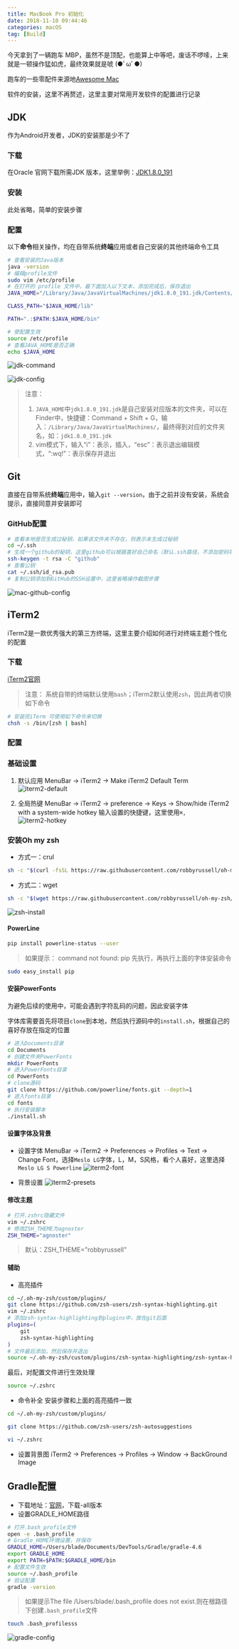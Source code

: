 ```yaml
---
title: MacBook Pro 初始化
date: 2018-11-10 09:44:46
categories: macOS
tag: [Build]
---
```


今天拿到了一辆跑车 MBP，虽然不是顶配，也能算上中等吧，废话不啰嗦，上来就是一顿操作猛如虎，最终效果就是唬 (●ﾟωﾟ●)

跑车的一些零配件来源地[Awesome Mac](https://github.com/jaywcjlove/awesome-mac/blob/master/README-zh.md)

软件的安装，这里不再赘述，这里主要对常用开发软件的配置进行记录

## JDK 
作为Android开发者，JDK的安装那是少不了

### 下载
在Oracle 官网下载所需JDK 版本，这里举例：[JDK1.8.0_191](https://www.oracle.com/technetwork/java/javase/downloads/jdk8-downloads-2133151.html)

### 安装
此处省略，简单的安装步骤

### 配置
以下**命令**相关操作，均在自带系统**终端**应用或者自己安装的其他终端命令工具
```bash
# 查看安装的Java版本
java -version
# 编辑profile文件
sudo vim /etc/profile
# 在打开的 profile 文件中，最下面加入以下文本，添加完成后，保存退出
JAVA_HOME="/Library/Java/JavaVirtualMachines/jdk1.8.0_191.jdk/Contents/Home/"

CLASS_PATH="$JAVA_HOME/lib"

PATH=".:$PATH:$JAVA_HOME/bin"

# 使配置生效
source /etc/profile
# 查看JAVA_HOME是否正确
echo $JAVA_HOME
```
![jdk-command](https://res.cloudinary.com/incoder/image/upload/v1541968115/blog/mac-jdk-comand.png)

![jdk-config](https://res.cloudinary.com/incoder/image/upload/v1541968115/blog/mac-jdk-config.png)

>注意：
>1. `JAVA_HOME`中`jdk1.8.0_191.jdk`是自己安装对应版本的文件夹，可以在Finder中，快捷键：Command + Shift + G，输入：`/Library/Java/JavaVirtualMachines/`，最终得到对应的文件夹名，如：`jdk1.8.0_191.jdk`
>2. vim模式下，输入“i”：表示，插入，“esc”：表示退出编辑模式，“:wq!”：表示保存并退出

## Git
直接在自带系统**终端**应用中，输入`git --version`，由于之前并没有安装，系统会提示，直接同意并安装即可

### GitHub配置
```bash
# 查看本地是否生成过秘钥，如果该文件夹不存在，则表示未生成过秘钥
cd ~/.ssh
# 生成一个github的秘钥，这里github可以根据喜好自己命名（默认.ssh路径，不添加密码等操作，直接三次回车，即可生成秘钥）
ssh-keygen -t rsa -C "github"
# 查看公钥
cat ~/.ssh/id_rsa.pub
# 复制公钥添加到GitHub的SSH设置中，这里省略操作截图步骤
```
![mac-github-config](https://res.cloudinary.com/incoder/image/upload/v1542034940/mac-github-config.png)

## iTerm2
iTerm2是一款优秀强大的第三方终端，这里主要介绍如何进行对终端主题个性化的配置

### 下载
[iTerm2官网](https://www.iterm2.com)

> 注意：
>系统自带的终端默认使用`bash`；iTerm2默认使用`zsh`，因此两者切换如下命令
```bash
# 安装完iTerm 可使用如下命令来切换
chsh -s /bin/[zsh | bash]
```
### 配置

### 基础设置
1. 默认应用
MenuBar -> iTerm2 -> Make iTerm2 Default Term
![iterm2-default](https://res.cloudinary.com/incoder/image/upload/v1541968115/blog/mac-iterm2-default.png)

2. 全局热键
MenuBar -> iTerm2 -> preference -> Keys -> Show/hide iTerm2 with a system-wide hotkey
输入设置的快捷键，这里使用`⌘,`
![iterm2-hotkey](https://res.cloudinary.com/incoder/image/upload/v1541968115/blog/mac-iterm2-hotkey.png)

### 安装Oh my zsh
* 方式一：crul
```bash
sh -c "$(curl -fsSL https://raw.githubusercontent.com/robbyrussell/oh-my-zsh/master/tools/install.sh)"
```
* 方式二：wget
```bash
sh -c "$(wget https://raw.githubusercontent.com/robbyrussell/oh-my-zsh/master/tools/install.sh -O -)"
```
![zsh-install](https://res.cloudinary.com/incoder/image/upload/v1541968115/blog/mac-zsh-install.png)

#### PowerLine
```bash
pip install powerline-status --user
```
> 如果提示：
command not found: pip
先执行，再执行上面的字体安装命令
```bash
sudo easy_install pip
```

#### 安装PowerFonts
为避免后续的使用中，可能会遇到字符乱码的问题，因此安装字体

字体库需要首先将项目`clone`到本地，然后执行源码中的`install.sh`，根据自己的喜好存放在指定的位置
```bash
# 进入Documents目录
cd Documents
# 创建文件夹PowerFonts
mkdir PowerFonts
# 进入PowerFonts目录
cd PowerFonts
# clone源码
git clone https://github.com/powerline/fonts.git --depth=1
# 进入fonts目录
cd fonts
# 执行安装脚本
./install.sh
```

#### 设置字体及背景
* 设置字体
MenuBar -> iTerm2 -> Preferences -> Profiles -> Text -> Change Font，选择`Meslo LG`字体，L，M，S风格，看个人喜好，这里选择`Meslo LG S Powerline`
![iterm2-font](https://res.cloudinary.com/incoder/image/upload/v1541968115/blog/mac-iterm2-font.png)

* 背景设置
![iterm2-presets](https://res.cloudinary.com/incoder/image/upload/v1541968117/blog/mac-iterm2-presets.png)

#### 修改主题
```bash
# 打开.zshrc隐藏文件
vim ~/.zshrc
# 修改ZSH_THEME为agnoster
ZSH_THEME="agnoster"
```
>默认：ZSH_THEME="robbyrussell"

#### 辅助
* 高亮插件
```bash
cd ~/.oh-my-zsh/custom/plugins/
git clone https://github.com/zsh-users/zsh-syntax-highlighting.git
vim ~/.zshrc
# 添加zsh-syntax-highlighting到plugins中，放在git后面
plugins=(
    git
    zsh-syntax-highlighting
)
# 文件最后添加，然后保存并退出
source ~/.oh-my-zsh/custom/plugins/zsh-syntax-highlighting/zsh-syntax-highlighting.zsh
```
最后，对配置文件进行生效处理
```bash
source ~/.zshrc
```
* 命令补全
安装步骤和上面的高亮插件一致
```bash
cd ~/.oh-my-zsh/custom/plugins/

git clone https://github.com/zsh-users/zsh-autosuggestions

vi ~/.zshrc
```
* 设置背景图
iTerm2 -> Preferences -> Profiles -> Window -> BackGround Image

## Gradle配置
* 下载地址：[官网](http://services.gradle.org/distributions)，下载-all版本
* 设置GRADLE_HOME路径
```bash
# 打开.bash_profile文件
open -e .bash_profile
# Gradle_HOME环境设置，并保存
GRADLE_HOME=/Users/blade/Documents/DevTools/Gradle/gradle-4.6
export GRADLE_HOME
export PATH=$PATH:$GRADLE_HOME/bin
# 配置文件生效
source ~/.bash_profile
# 验证配置
gradle -version
```
>如果提示The file /Users/blade/.bash_profile does not exist.则在根路径下创建`.bash_profile`文件
```bash
touch .bash_profilesss
```
![gradle-config](https://res.cloudinary.com/incoder/image/upload/v1541968116/blog/mac-gradle-config.png)
